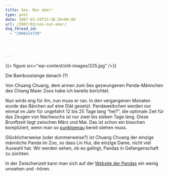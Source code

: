 ```yaml
---
title: Sex. Nun aber!
type: post
date: 2007-03-29T23:38:36+00:00
url: /2007/03/sex-nun-aber/
dsq_thread_id:
  - "2908314730"




---
```

<div class="flickr">
  {{< figure src="wp-content/old-images/225.jpg" />}}

  <p>
    Die Bambusstange danach (?)
  </p>
</div>

Von Chuang Chuang, dem armen zum Sex gezwungenen Panda-Männchen des Chiang Maier Zoos habe ich bereits berichtet.

Nun wirds eng für ihn, nun muss er ran. In den vergangenen Monaten wurde das Bärchen auf eine Diät gesetzt. Pandaweibchen werden nur einmal im Jahr für ungefahrt 12 bis 25 Tage lang "hei?", die optimale Zeit für das Zeugen von Nachwuchs ist nur zwei bis sieben Tage lang. Diese Brunftzeit liegt zwischen März und Mai. Das ist schon ein bisschen kompliziert, wenn man so [punktgenau][1] bereit stehen muss.

Glücklicherweise (oder dummerweise?) ist Chuang Chuang der einzige männliche Panda im Zoo, so dass Lin Hui, die einzige Dame, nicht viel Auswahl hat. Wir werden sehen, ob es gelingt, Pandas in Gefangenschaft zu züchten.

In der Zwischenzeit kann man sich auf der [Website der Pandas][2] ein wenig umsehen und -hören.

 [1]: http://library.thinkquest.org/27396/oestrus.htm
 [2]: http://www.pandainthailand.com/index.asp
